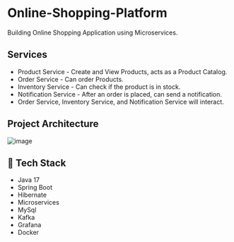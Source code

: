 # Online-Shopping-Platform
Building Online Shopping Application using Microservices.

## Services

- Product Service - Create and View Products, acts as a Product Catalog.
- Order Service - Can order Products.
- Inventory Service - Can check if the product is in stock.
- Notification Service - After an order is placed, can send a notification.
- Order Service, Inventory Service, and Notification Service will interact.

## Project Architecture
![image](https://github.com/user-attachments/assets/2d1ce297-73d1-4a63-8678-7c9f5a2c1610)

## 🚀 Tech Stack
- Java 17
- Spring Boot
- Hibernate
- Microservices
- MySql
- Kafka
- Grafana
- Docker
